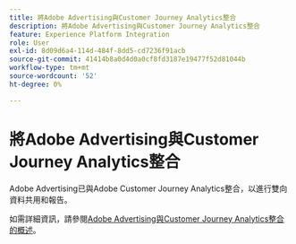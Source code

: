 ```yaml
---
title: 將Adobe Advertising與Customer Journey Analytics整合
description: 將Adobe Advertising與Customer Journey Analytics整合
feature: Experience Platform Integration
role: User
exl-id: 8d09d6a4-114d-484f-8dd5-cd7236f91acb
source-git-commit: 41414b8a0d4d0a0cf8fd3187e19477f52d81044b
workflow-type: tm+mt
source-wordcount: '52'
ht-degree: 0%

---
```


# 將Adobe Advertising與Customer Journey Analytics整合

Adobe Advertising已與Adobe Customer Journey Analytics整合，以進行雙向資料共用和報告。

如需詳細資訊，請參閱[&#x200B; Adobe Advertising與Customer Journey Analytics整合的概述](https://experienceleague.adobe.com/zh-hant/docs/advertising/integrations/customer-journey-analytics/overview)。
